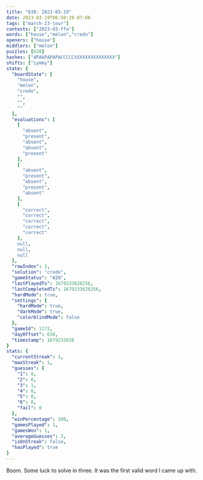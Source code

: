 ```yaml
---
title: "638: 2023-03-19"
date: 2023-03-19T06:50:28-07:00
tags: ["march-23-tour"]
contests: ["2023-03-ffa"]
words: ["house","melon","credo"]
openers: ["house"]
middlers: ["melon"]
puzzles: [638]
hashes: ["APAAPAPAPACCCCCXXXXXXXXXXXXXXX"]
shifts: ["iymmy"]
state: {
  "boardState": [
    "house",
    "melon",
    "credo",
    "",
    "",
    ""
  ],
  "evaluations": [
    [
      "absent",
      "present",
      "absent",
      "absent",
      "present"
    ],
    [
      "absent",
      "present",
      "absent",
      "present",
      "absent"
    ],
    [
      "correct",
      "correct",
      "correct",
      "correct",
      "correct"
    ],
    null,
    null,
    null
  ],
  "rowIndex": 3,
  "solution": "credo",
  "gameStatus": "WIN",
  "lastPlayedTs": 1679233828256,
  "lastCompletedTs": 1679233828256,
  "hardMode": true,
  "settings": {
    "hardMode": true,
    "darkMode": true,
    "colorblindMode": false
  },
  "gameId": 1172,
  "dayOffset": 638,
  "timestamp": 1679233828
}
stats: {
  "currentStreak": 1,
  "maxStreak": 1,
  "guesses": {
    "1": 0,
    "2": 0,
    "3": 1,
    "4": 0,
    "5": 0,
    "6": 0,
    "fail": 0
  },
  "winPercentage": 100,
  "gamesPlayed": 1,
  "gamesWon": 1,
  "averageGuesses": 3,
  "isOnStreak": false,
  "hasPlayed": true
}
---
```

<!-- more -->
Boom. Some luck to solve in three. It was the first valid word I came up with. 
